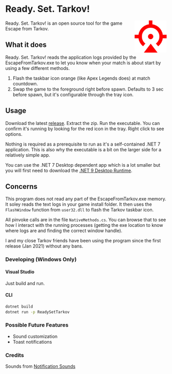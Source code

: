 # Ready. Set. Tarkov!

<img src="images/RST.png" height=100 align=right>

Ready. Set. Tarkov! is an open source tool for the game Escape from Tarkov.

## What it does

Ready. Set. Tarkov! reads the application logs provided by the EscapeFromTarkov.exe to let you know when your match is about start by using a few different methods.

1. Flash the taskbar icon orange (like Apex Legends does) at match countdown.
2. Swap the game to the foreground right before spawn. Defaults to 3 sec before spawn, but it's configurable through the tray icon.

## Usage

Download the latest [release](https://www.github.com/InKahootz/ReadySetTarkov/releases/latest/download/ReadySetTarkov.zip). Extract the zip. Run the executable.
You can confirm it's running by looking for the red icon in the tray. Right click to see options.

Nothing is required as a prerequisite to run as it's a self-contained .NET 7 application. This is also why the executable is a bit on the larger side for a relatively simple app.

You can use the .NET 7 Desktop dependent app which is a lot smaller but you will first need to download the [.NET 9 Desktop Runtime](https://dotnet.microsoft.com/en-us/download/dotnet/thank-you/runtime-desktop-9.0.5-windows-x64-installer).

## Concerns

This program does not read any part of the EscapeFromTarkov.exe memory. It soley reads the text logs in your game install folder. It then uses the `FlashWindow` function from `user32.dll` to flash the Tarkov taskbar icon.

All pinvoke calls are in the file `NativeMethods.cs`. You can browse that to see how I interact with the running processes (getting the exe location to know where logs are and finding the correct window handle).

I and my close Tarkov friends have been using the program since the first release (Jan 2021) without any bans.

### Developing (Windows Only)

#### Visual Studio

Just build and run.

#### CLI

```cmd
dotnet build
dotnet run -p ReadySetTarkov
```

### Possible Future Features

- Sound customization
- Toast notifications

### Credits

Sounds from [Notification Sounds](https://notificationsounds.com/)
